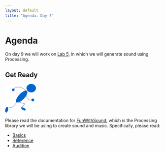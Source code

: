 ```yaml
---
layout: default
title: "Agenda: Day 7"
---
```


# Agenda

On day 9 we will work on [Lab 5](../labs/lab05.html), in which we will generate sound using Processing.

## Get Ready

<img class="parimg" alt="Get ready" src="img/getready.png">

Please read the documentation for [FunWithSound](https://github.com/daveho/FunWithSound), which is the Processing library we will be using to create sound and music.  Specifically, please read:

* [Basics](https://github.com/daveho/FunWithSound/wiki/Basics)
* [Reference](https://github.com/daveho/FunWithSound/wiki/Reference)
* [Audition](https://github.com/daveho/FunWithSound/wiki/Audition)

<div class="clear"></div>
